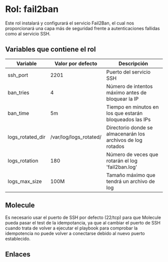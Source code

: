 # Rol: fail2ban

Este rol instalará y configurará el servicio Fail2Ban, el cual nos proporcionará una capa más de seguridad frente a autenticaciones fallidas como al servicio SSH.


## Variables que contiene el rol

| Variable | Valor por defecto | Descripción |
|----------|-------------------|-------------|
| ssh_port | 2201 | Puerto del servicio SSH |
| ban_tries | 4 | Número de intentos máximo antes de bloquear la IP |
| ban_time | 5m | Tiempo en minutos en los que estarán bloqueados las IPs |
| logs_rotated_dir | /var/log/logs_rotated/ | Directorio donde se almacenarán los archivos de log rotados |
| logs_rotation | 180 | Número de veces que rotarán el log 'fail2ban.log' |
| logs_max_size | 100M | Tamaño máximo que tendrá un archivo de log |


## Molecule

Es necesario usar el puerto de SSH por defecto (22/tcp) para que Molecule pueda pasar el test de la idempotancia, ya que al cambiar el puerto de SSH cuando trata de volver a ejecutar el playbook para comprobar la idempotencia no puede volver a conectarse debido al nuevo puerto establecido.


## Enlaces


